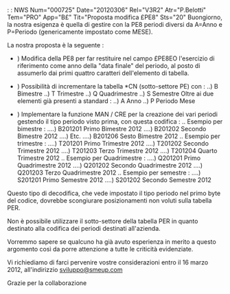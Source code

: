  :  : NWS Num="000725" Date="20120306" Rel="V3R2" Atr="P.Belotti" Tem="PRO" App="B£" Tit="Proposta modifica £PE8" Sts="20"
Buongiorno,
la nostra esigenza è quella di gestire con la PE8 periodi diversi da A=Anno e P=Periodo (genericamente impostato come MESE).

La nostra proposta è la seguente : 

- ) Modifica della PE8 per far restituire nel campo £PE8EO l'esercizio di riferimento come anno della
"data finale" del periodo, al posto di assumerlo dai primi quattro caratteri dell'elemento di tabella.

- ) Possibilità di incrementare la tabella \*CN (sotto-settore PE) con : 
..) B Bimestre
..) T Trimestre
..) Q Quadrimestre
..) S Semestre
Oltre ai due elementi già presenti a standard : 
..) A Anno
..) P Periodo Mese

- ) Implementare la funzione MAN / CRE per la creazione dei vari periodi gestendo il tipo periodo visto prima, con questa codifica : 
.. Esempio per bimestre : 
....) B201201 Primo Bimestre 2012
....) B201202 Secondo Bimestre 2012
....) Etc.
....) B201206 Sesto Bimestre 2012
.. Esempio per trimestre : 
....) T201201 Primo Trimestre 2012
....) T201202 Secondo Trimestre 2012
....) T201203 Terzo Trimestre 2012
....) T201204 Quarto Trimestre 2012
.. Esempio per Quadrimestre : 
....) Q201201 Primo Quadrimestre 2012
....) Q201202 Secondo Quadrimestre 2012
....) Q201203 Terzo Quadrimestre 2012
.. Esempio per semestre : 
....) S201201 Primo Semestre 2012
....) S201202 Secondo Semestre 2012

Questo tipo di decodifica, che vede impostato il tipo periodo nel primo byte del codice, dovrebbe scongiurare posizionamenti non voluti sulla tabella PER.

Non è possibile utilizzare il sotto-settore della tabella PER in quanto destinato alla codifica dei
periodi destinati all'azienda.

Vorremmo sapere se qualcuno ha già avuto esperienza in merito a questo argomento così da porre attenzione a tutte le criticità evidenziate.

Vi richiediamo di farci pervenire vostre considerazioni entro il 16 marzo 2012, all'indirizzio sviluppo@smeup.com

Grazie per la collaborazione
